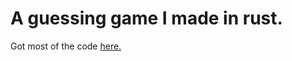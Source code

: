# A guessing game I made in rust. 
Got most of the code [here.](https://doc.rust-lang.org/book/ch02-00-guessing-game-tutorial.html)
